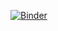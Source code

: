  [![Binder](https://mybinder.org/badge_logo.svg)](https://mybinder.org/v2/gh/BlakeDeveloper/mybinder.git/main)
